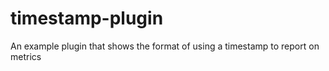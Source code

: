 timestamp-plugin
================

An example plugin that shows the format of using a timestamp to report on metrics
